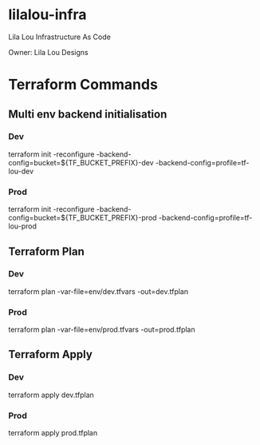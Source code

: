 # lilalou-infra
Lila Lou Infrastructure As Code

Owner: Lila Lou Designs

# Terraform Commands
## Multi env backend initialisation
### Dev
terraform init -reconfigure -backend-config=bucket=${TF_BUCKET_PREFIX}-dev -backend-config=profile=tf-lou-dev

### Prod
terraform init -reconfigure -backend-config=bucket=${TF_BUCKET_PREFIX}-prod -backend-config=profile=tf-lou-prod

## Terraform Plan
### Dev
terraform plan -var-file=env/dev.tfvars -out=dev.tfplan

### Prod
terraform plan -var-file=env/prod.tfvars -out=prod.tfplan

## Terraform Apply
### Dev
terraform apply dev.tfplan

### Prod
terraform apply prod.tfplan
